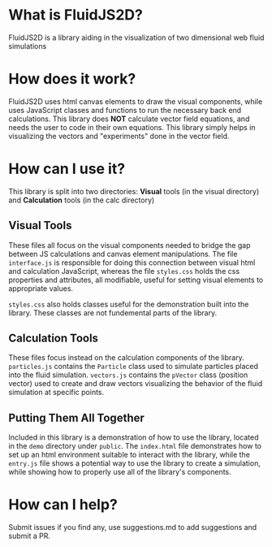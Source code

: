 # What is FluidJS2D?

FluidJS2D is a library aiding in the visualization of two dimensional web fluid simulations

# How does it work?

FluidJS2D uses html canvas elements to draw the visual components, while uses JavaScript classes and functions to run the
necessary back end calculations. This library does **NOT** calculate vector field equations, and needs the user to 
code in their own equations. This library simply helps in visualizing the vectors and "experiments" done in the vector
field.

# How can I use it?

This library is split into two directories: **Visual** tools (in the visual directory) and **Calculation** tools (in the calc directory)

## Visual Tools

These files all focus on the visual components needed to bridge the gap between JS calculations and
canvas element manipulations. The file ```interface.js``` is responsible for doing this connection between visual html and
calculation JavaScript, whereas the file ```styles.css``` holds the css properties and attributes, all modifiable, useful for 
setting visual elements to appropriate values.

```styles.css``` also holds classes useful for the demonstration built into the library. These classes are not fundemental parts
of the library.

## Calculation Tools

These files focus instead on the calculation components of the library. ```particles.js``` contains the ```Particle``` class used to
simulate particles placed into the fluid simulation. ```vectors.js``` contains the ```pVector``` class (position vector) used to create
and draw vectors visualizing the behavior of the fluid simulation at specific points.

## Putting Them All Together

Included in this library is a demonstration of how to use the library, located in the ```demo``` directory under ```public```. The ```index.html``` file demonstrates how to set up an html environment suitable to interact with the library, while the ```entry.js``` file shows a potential
way to use the library to create a simulation, while showing how to properly use all of the library's components.

# How can I help?

Submit issues if you find any, use suggestions.md to add suggestions and submit a PR.